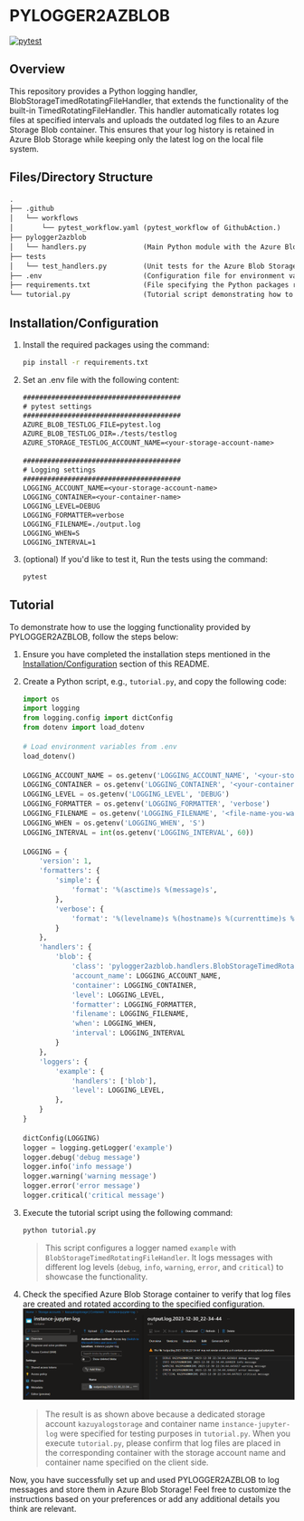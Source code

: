 ﻿# PYLOGGER2AZBLOB
[![pytest](https://github.com/KazuOnuki/pylogger2azblob/actions/workflows/pytest_workflow.yaml/badge.svg)](https://github.com/KazuOnuki/pylogger2azblob/actions/workflows/pytest_workflow.yaml)
## Overview
This repository provides a Python logging handler, BlobStorageTimedRotatingFileHandler, that extends the functionality of the built-in TimedRotatingFileHandler. This handler automatically rotates log files at specified intervals and uploads the outdated log files to an Azure Storage Blob container. This ensures that your log history is retained in Azure Blob Storage while keeping only the latest log on the local file system.

## Files/Directory Structure
  ```txt
  .
  ├── .github
  │   └── workflows
  │       └── pytest_workflow.yaml (pytest_workflow of GithubAction.) 
  ├── pylogger2azblob
  │   └── handlers.py              (Main Python module with the Azure Blob Storage loggingimplementation.)
  ├── tests
  │   └── test_handlers.py         (Unit tests for the Azure Blob Storage logging module.)
  ├── .env                         (Configuration file for environment variables.)
  ├── requirements.txt             (File specifying the Python packages required for this project.)
  └── tutorial.py                  (Tutorial script demonstrating how to use the logging functionality.)
  ```

## Installation/Configuration

1. Install the required packages using the command:
    ```bash
    pip install -r requirements.txt
    ```

1. Set an .env file with the following content:
    ```dotenv
    #######################################
    # pytest settings
    #######################################
    AZURE_BLOB_TESTLOG_FILE=pytest.log
    AZURE_BLOB_TESTLOG_DIR=./tests/testlog
    AZURE_STORAGE_TESTLOG_ACCOUNT_NAME=<your-storage-account-name>

    #######################################
    # Logging settings
    #######################################
    LOGGING_ACCOUNT_NAME=<your-storage-account-name>
    LOGGING_CONTAINER=<your-container-name>
    LOGGING_LEVEL=DEBUG
    LOGGING_FORMATTER=verbose
    LOGGING_FILENAME=./output.log
    LOGGING_WHEN=S
    LOGGING_INTERVAL=1
    ```

1. (optional) If you'd like to test it, Run the tests using the command:
    ```bash
    pytest
    ```

## Tutorial

To demonstrate how to use the logging functionality provided by PYLOGGER2AZBLOB, follow the steps below:

1. Ensure you have completed the installation steps mentioned in the [Installation/Configuration](#Installation/Configuration) section of this README.

1. Create a Python script, e.g., `tutorial.py`, and copy the following code:
    ```python
    import os
    import logging
    from logging.config import dictConfig
    from dotenv import load_dotenv

    # Load environment variables from .env
    load_dotenv()

    LOGGING_ACCOUNT_NAME = os.getenv('LOGGING_ACCOUNT_NAME', '<your-storage-account>')
    LOGGING_CONTAINER = os.getenv('LOGGING_CONTAINER', '<your-container-name>')
    LOGGING_LEVEL = os.getenv('LOGGING_LEVEL', 'DEBUG')
    LOGGING_FORMATTER = os.getenv('LOGGING_FORMATTER', 'verbose')
    LOGGING_FILENAME = os.getenv('LOGGING_FILENAME', '<file-name-you-wanna-output>')
    LOGGING_WHEN = os.getenv('LOGGING_WHEN', 'S')
    LOGGING_INTERVAL = int(os.getenv('LOGGING_INTERVAL', 60))

    LOGGING = {
        'version': 1,
        'formatters': {
            'simple': {
                'format': '%(asctime)s %(message)s',
            },
            'verbose': {
                'format': '%(levelname)s %(hostname)s %(currenttime)s %(message)s',
            }
        },
        'handlers': {
            'blob': {
                'class': 'pylogger2azblob.handlers.BlobStorageTimedRotatingFileHandler',
                'account_name': LOGGING_ACCOUNT_NAME,
                'container': LOGGING_CONTAINER,
                'level': LOGGING_LEVEL,
                'formatter': LOGGING_FORMATTER,
                'filename': LOGGING_FILENAME,
                'when': LOGGING_WHEN,
                'interval': LOGGING_INTERVAL
            }
        },
        'loggers': {
            'example': {
                'handlers': ['blob'],
                'level': LOGGING_LEVEL,
            },
        }
    }

    dictConfig(LOGGING)
    logger = logging.getLogger('example')
    logger.debug('debug message')
    logger.info('info message')
    logger.warning('warning message')
    logger.error('error message')
    logger.critical('critical message')
    ```

1. Execute the tutorial script using the following command:
    ```bash
    python tutorial.py
    ```
    >This script configures a logger named `example` with `BlobStorageTimedRotatingFileHandler`. It logs messages with different log levels (`debug`, `info`, `warning`, `error`, and `critical`) to showcase the functionality.

1. Check the specified Azure Blob Storage container to verify that log files are created and rotated according to the specified configuration.
    <img src='./tutorial_result.png'/>
    >The result is as shown above because a dedicated storage account `kazuyalogstorage` and container name `instance-jupyter-log` were specified for testing purposes in `tutorial.py`. When you execute `tutorial.py`, please confirm that log files are placed in the corresponding container with the storage account name and container name specified on the client side.


Now, you have successfully set up and used PYLOGGER2AZBLOB to log messages and store them in Azure Blob Storage!
Feel free to customize the instructions based on your preferences or add any additional details you think are relevant.
